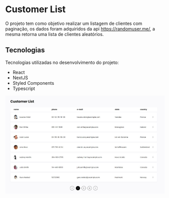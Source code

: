 <h1>Customer List</h1>

O projeto tem como objetivo realizar um listagem de clientes com paginação, os dados foram adquiridos da api https://randomuser.me/, a mesma retorna uma lista de clientes aleatórios.

<h2>Tecnologias</h2>

Tecnologias utilizadas no desenvolvimento do projeto:

<ul>
  <li>React</li>
  <li>NextJS</li>
  <li>Styled Components</li>
  <li>Typescript</li>
</ul>



<div>
  <img src="https://raw.githubusercontent.com/paulobr4z/customer_list/main/public/folder.jpg" alt="presentation" width="800" >
</div>
